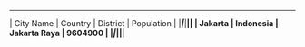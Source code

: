  ___________________________________________________ 
| City Name |   Country |     District | Population |
|___________|___________|______________|____________|
|   Jakarta | Indonesia | Jakarta Raya |    9604900 |
|___________|___________|______________|____________|